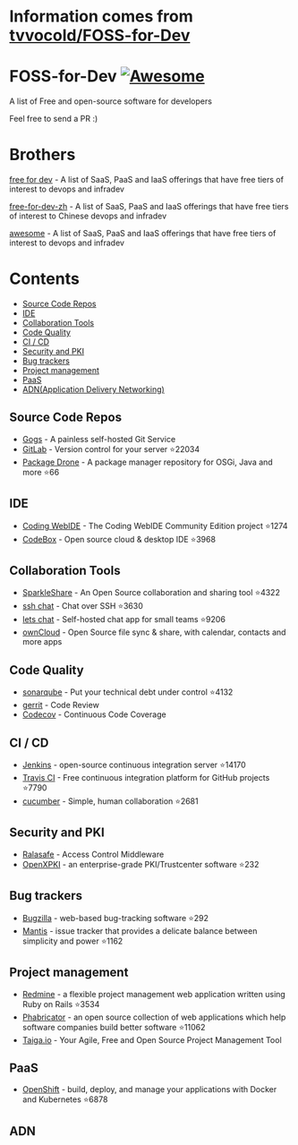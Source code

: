 # Information comes from [tvvocold/FOSS-for-Dev](https://github.com/tvvocold/FOSS-for-Dev)
# FOSS-for-Dev  [![Awesome](https://cdn.rawgit.com/sindresorhus/awesome/d7305f38d29fed78fa85652e3a63e154dd8e8829/media/badge.svg)](https://github.com/sindresorhus/awesome)
A list of Free and open-source software for developers

 
Feel free to send a PR :)
# Brothers
[free for dev](https://github.com/ripienaar/free-for-dev) - A list of SaaS, PaaS and IaaS offerings that have free tiers of interest to devops and infradev

[free-for-dev-zh](https://github.com/qinghuaiorg/free-for-dev-zh) - A list of SaaS, PaaS and IaaS offerings that have free tiers of interest to Chinese devops and infradev

[awesome](https://github.com/sindresorhus/awesome) - A list of SaaS, PaaS and IaaS offerings that have free tiers of interest to devops and infradev


# Contents
   * [Source Code Repos](#source-code-repos)
   * [IDE](#ide)
   * [Collaboration Tools](#collaboration-tools)
   * [Code Quality](#code-quality)
   * [CI / CD](#ci--cd)
   * [Security and PKI](#security-and-pki)
   * [Bug trackers](#bug-trackers)
   * [Project management](#project-management)
   * [PaaS](#paas)
   * [ADN(Application Delivery Networking)](#adn)


## Source Code Repos 

 * [Gogs](https://github.com/gogits/gogs)  - A painless self-hosted Git Service 
 * [GitLab](https://github.com/gitlabhq/gitlabhq) - Version control for your server :star:22034
 * [Package Drone](https://github.com/eclipse/packagedrone) - A package manager repository for OSGi, Java and more :star:66


## IDE 

 * [Coding WebIDE](https://github.com/Coding/WebIDE) - The Coding WebIDE Community Edition project :star:1274
 * [CodeBox](https://github.com/CodeboxIDE/codebox) - Open source cloud & desktop IDE :star:3968


## Collaboration Tools

 * [SparkleShare](https://github.com/hbons/SparkleShare) - An Open Source collaboration and sharing tool :star:4322
 * [ssh chat](https://github.com/shazow/ssh-chat) - Chat over SSH  :star:3630
 * [lets chat](https://github.com/sdelements/lets-chat) - Self-hosted chat app for small teams :star:9206
 * [ownCloud](https://owncloud.org) - Open Source file sync & share, with calendar, contacts and more apps

## Code Quality

 * [sonarqube](https://github.com/SonarSource/sonarqube) - Put your technical debt under control :star:4132
 * [gerrit](https://gerrit.googlesource.com/) - Code Review
 * [Codecov](https://codecov.io/) - Continuous Code Coverage


## CI / CD

 * [Jenkins](https://github.com/jenkinsci/jenkins) - open-source continuous integration server :star:14170
 * [Travis CI](https://github.com/travis-ci/travis-ci) - Free continuous integration platform for GitHub projects :star:7790
 * [cucumber](https://github.com/cucumber/cucumber) - Simple, human collaboration  :star:2681


## Security and PKI

 * [Ralasafe](http://sourceforge.net/projects/ralasafe/) - Access Control Middleware
 * [OpenXPKI](https://github.com/openxpki/openxpki) - an enterprise-grade PKI/Trustcenter software :star:232


## Bug trackers

* [Bugzilla](https://github.com/bugzilla/bugzilla) - web-based bug-tracking software :star:292
* [Mantis](https://github.com/mantisbt/mantisbt) - issue tracker that provides a delicate balance between simplicity and power :star:1162


## Project management
* [Redmine](https://github.com/redmine/redmine) - a flexible project management web application written using Ruby on Rails :star:3534
* [Phabricator](https://github.com/phacility/phabricator) - an open source collection of web applications which help software companies build better software :star:11062
* [Taiga.io](https://github.com/taigaio) - Your Agile, Free and Open Source Project Management Tool

## PaaS

 * [OpenShift](https://github.com/openshift/origin) - build, deploy, and manage your applications with Docker and Kubernetes :star:6878

## ADN 
  
 

